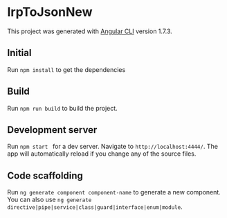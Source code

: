 # IrpToJsonNew

This project was generated with [Angular CLI](https://github.com/angular/angular-cli) version 1.7.3.

## Initial 

Run `npm install` to get the dependencies

## Build

Run `npm run build` to build the project.

## Development server

Run `npm start ` for a dev server. Navigate to `http://localhost:4444/`. The app will automatically reload if you change any of the source files.

## Code scaffolding

Run `ng generate component component-name` to generate a new component. You can also use `ng generate directive|pipe|service|class|guard|interface|enum|module`.

